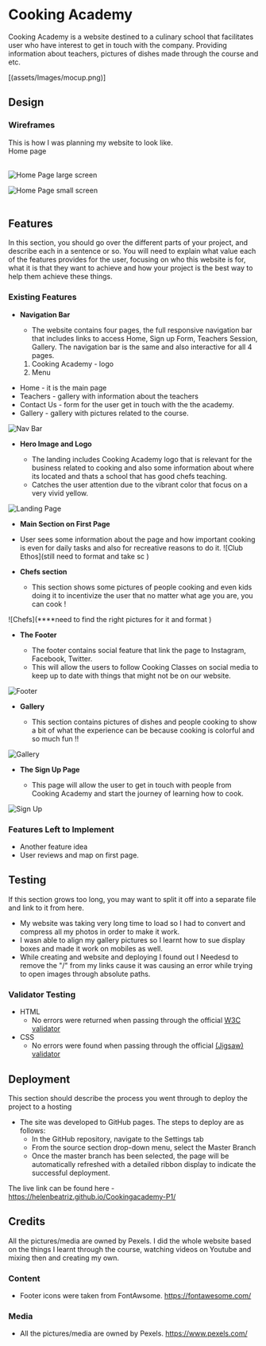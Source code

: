 # Cooking Academy 
Cooking Academy is a website destined to a culinary school that facilitates user who have interest to get in touch with the company. 
Providing information about teachers, pictures of dishes made through the course and etc.  

[(assets/Images/mocup.png)]
## Design

### Wireframes

This is how I was planning my website to look like. 
<br>
Home page
<br><br>

![Home Page large screen](/assets/Images/bigscreen.png)

![Home Page small screen](/assets/Images/phone.png)
<br><br>


## Features 

In this section, you should go over the different parts of your project, and describe each in a sentence or so. You will need to explain what value each of the features provides for the user, focusing on who this website is for, what it is that they want to achieve and how your project is the best way to help them achieve these things.

### Existing Features

- __Navigation Bar__

  - The website contains four pages, the full responsive navigation bar that includes links to access Home, Sign up Form, Teachers Session, Gallery.
  The navigation bar is the same and also interactive for all 4 pages.
  <ol>
    <li>Cooking Academy - logo </li>
    <li>Menu</li>
<ul>
        <li>Home - it is the main page</li>
        <li>Teachers - gallery with information about the teachers </li>
        <li>Contact Us - form for the user get in touch with the the academy.</li>
        <li> Gallery - gallery with pictures related to the course. </li>
</ul>
 
![Nav Bar](/assets/Images/navbar.png) 

- __Hero Image and Logo__

  - The landing includes Cooking Academy logo that is relevant for the business related to cooking and also some information about where its located and thats a school that has good chefs teaching.  
  - Catches the user attention due to the vibrant color that focus on a very vivid yellow. 

![Landing Page](/assets/Images/covermain.png)

- __Main Section on First Page__

 - User sees some information about the page and how important cooking is even for daily tasks and also for recreative reasons to do it. 
![Club Ethos](still need to format and take sc ) 

- __Chefs section__

  - This section shows some pictures of people cooking and even kids doing it to incentivize the user that no matter what age you are, you can cook ! 

![Chefs](****need to find the right pictures for it and format ) 

- __The Footer__ 

  - The footer contains social feature that link the page to Instagram, Facebook, Twitter.
  - This will allow the users to follow Cooking Classes on social media to keep up to date with things that might not be on our website. 

![Footer](assets/Images/footer.png)

- __Gallery__

  - This section contains pictures of dishes and people cooking to show a bit of what the experience can be because cooking is colorful and so much fun !!

![Gallery](assets/Images/gallery.png)

- __The Sign Up Page__

  - This page will allow the user to get in touch with people from Cooking Academy and start the journey of learning how to cook. 

![Sign Up](assets/Images/form.png)


### Features Left to Implement

- Another feature idea
- User reviews and map on first page.

## Testing 


If this section grows too long, you may want to split it off into a separate file and link to it from here.

- My website was taking very long time to load so I had to convert and compress all my photos in order to make it work. 
- I wasn able to align my gallery pictures so I learnt how to sue display boxes and made it work on mobiles as well.
- While creating and website and deploying I found out I Needesd to remove the "/" from my links cause it was causing an error while trying to open images through absolute paths. 

### Validator Testing 

- HTML
  - No errors were returned when passing through the official [W3C validator](https://validator.w3.org/nu/?doc=https%3A%2F%2F8000-helenbeatriz-p1htmlcss-z79k9ftjie2.ws-eu64.gitpod.io%2F) 
- CSS
  - No errors were found when passing through the official [(Jigsaw) validator](https://jigsaw.w3.org/css-validator/validator?uri=https%3A%2F%2F8000-helenbeatriz-p1htmlcss-z79k9ftjie2.ws-eu64.gitpod.io%2F&profile=css3svg&usermedium=all&warning=1&vextwarning=&lang=en)


## Deployment

This section should describe the process you went through to deploy the project to a hosting 

- The site was developed to GitHub pages. The steps to deploy are as follows: 
  - In the GitHub repository, navigate to the Settings tab 
  - From the source section drop-down menu, select the Master Branch
  - Once the master branch has been selected, the page will be automatically refreshed with a detailed ribbon display to indicate the successful deployment. 

The live link can be found here - https://helenbeatriz.github.io/Cookingacademy-P1/
## Credits 

All the pictures/media are owned by Pexels.
I did the whole website based on the things I learnt through the course, watching videos on Youtube and mixing then and creating my own. 

### Content 

- Footer icons were taken from FontAwsome. https://fontawesome.com/

### Media

- All the pictures/media are owned by Pexels. https://www.pexels.com/
